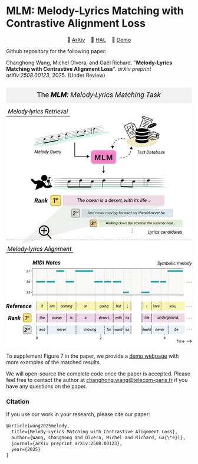 # MLM: Melody-Lyrics Matching with Contrastive Alignment Loss

<p align="center">
📔 <a href="https://www.arxiv.org/abs/2508.00123">ArXiv</a> &nbsp;&nbsp;
📔 <a href="https://hal.science/hal-05191876">HAL</a> &nbsp;&nbsp;
🎵 <a href="https://changhongw.github.io/publications/mlm">Demo</a>
</p>

Github repository for the following paper:

Changhong Wang, Michel Olvera, and Gaël Richard. "**Melody-Lyrics Matching with Contrastive Alignment Loss**". _arXiv preprint arXiv:2508.00123_, 2025. (Under Review)

<p align="center">
<img src="assets/MLM_fig1.png" width="600" />
</p>

To supplement Figure 7 in the paper, we provide a [demo webpage](https://changhongw.github.io/publications/mlm) with more examples of the matched results.

We will open-source the complete code once the paper is accepted. Please feel free to contact the author at changhong.wang@telecom-paris.fr if you have any questions on the paper.

### Citation

If you use our work in your research, please cite our paper:

```
@article{wang2025melody,
  title={Melody-Lyrics Matching with Contrastive Alignment Loss},
  author={Wang, Changhong and Olvera, Michel and Richard, Ga{\"e}l},
  journal={arXiv preprint arXiv:2508.00123},
  year={2025}
}
```
